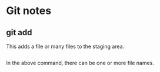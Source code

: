 # Git notes

## git add

This adds a file or many files to the staging area.

```sh
```

In the above command, there can be one or more file names.


